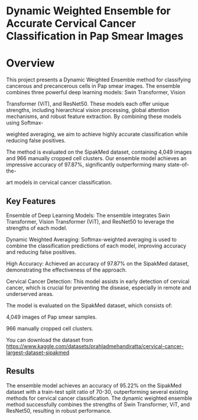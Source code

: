 # Dynamic Weighted Ensemble for Accurate Cervical Cancer Classification in Pap Smear Images

# Overview
This project presents a Dynamic Weighted Ensemble method for classifying cancerous and precancerous cells in Pap smear images. The ensemble combines three powerful deep learning models: Swin Transformer, Vision 

Transformer (ViT), and ResNet50. These models each offer unique strengths, including hierarchical vision processing, global attention mechanisms, and robust feature extraction. By combining these models using Softmax-

weighted averaging, we aim to achieve highly accurate classification while reducing false positives.

The method is evaluated on the SipakMed dataset, containing 4,049 images and 966 manually cropped cell clusters. Our ensemble model achieves an impressive accuracy of 97.87%, significantly outperforming many state-of-the-

art models in cervical cancer classification.

## Key Features
Ensemble of Deep Learning Models: The ensemble integrates Swin Transformer, Vision Transformer (ViT), and ResNet50 to leverage the strengths of each model.

Dynamic Weighted Averaging: Softmax-weighted averaging is used to combine the classification predictions of each model, improving accuracy and reducing false positives.

High Accuracy: Achieved an accuracy of 97.87% on the SipakMed dataset, demonstrating the effectiveness of the approach.

Cervical Cancer Detection: This model assists in early detection of cervical cancer, which is crucial for preventing the disease, especially in remote and underserved areas.

The model is evaluated on the SipakMed dataset, which consists of:

4,049 images of Pap smear samples.

966 manually cropped cell clusters.

You can download the dataset from https://www.kaggle.com/datasets/prahladmehandiratta/cervical-cancer-largest-dataset-sipakmed



## Results
The ensemble model achieves an accuracy of 95.22% on the SipakMed dataset with a train-test split ratio of 70-30, outperforming several existing methods for cervical cancer classification. The dynamic weighted ensemble method successfully combines the strengths of Swin Transformer, ViT, and ResNet50, resulting in robust performance.
